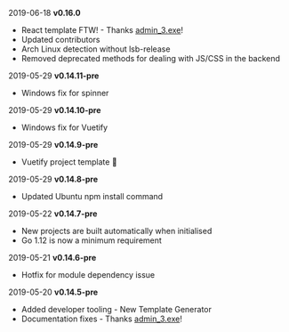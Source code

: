 2019-06-18 **v0.16.0**
* React template FTW! - Thanks [admin_3.exe](https://github.com/bh90210)!
* Updated contributors
* Arch Linux detection without lsb-release
* Removed deprecated methods for dealing with JS/CSS in the backend

2019-05-29 **v0.14.11-pre**
* Windows fix for spinner

2019-05-29 **v0.14.10-pre**
* Windows fix for Vuetify

2019-05-29 **v0.14.9-pre**
* Vuetify project template 🎉

2019-05-29 **v0.14.8-pre**
* Updated Ubuntu npm install command

2019-05-22 **v0.14.7-pre**
* New projects are built automatically when initialised
* Go 1.12 is now a minimum requirement

2019-05-21 **v0.14.6-pre**
* Hotfix for module dependency issue

2019-05-20 **v0.14.5-pre**
* Added developer tooling - New Template Generator
* Documentation fixes - Thanks [admin_3.exe](https://github.com/bh90210)!
